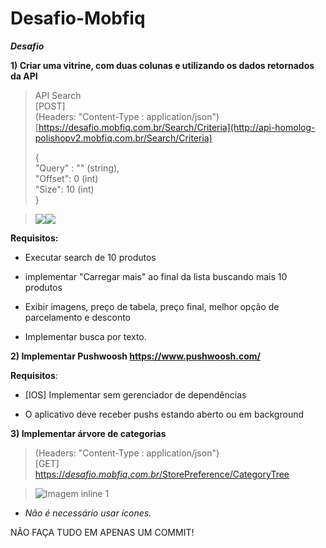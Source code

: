 # Desafio-Mobfiq

***Desafio***

**1) Criar uma vitrine, com duas colunas e utilizando os dados retornados da API**

> API Search\
> [POST]\
> (Headers: "Content-Type : application/json")\
> [https://desafio.mobfiq.com.br/Search/Criteria](http://api-homolog-polishopv2.mobfiq.com.br/Search/Criteria)
> 
> {\
> "Query" : "" (string),\
> "Offset": 0 (int)\
> "Size": 10 (int)\
> }

> ![](https://lh3.googleusercontent.com/rrBjhTW_6LA8VGhaxkD3fUi3Yb3RBrQVZAIGBtkMTd0W5QE0BV9W71sH6X1DrGlnzVDwO-KkYfHMQCVldNU8MsgKjOchm3quF7bOE_HSv6_KR8YSjDVyJr7fFFV37Va_ErF0_R11)![](https://lh6.googleusercontent.com/uxAeNytydNSgIkMb5aZPOB4csiNSOPLdfb4LTD0u5w4Gh9hh6NfVw4k2ZoOno1Z2w-c3jkenfo5fCTEdDPBnGVAI4vV8MP9YadlYSDh5x4_dR1yvHbo7plxFSZTm9dNwcg4ggAw_)

**Requisitos:**

-   Executar search de 10 produtos

-   implementar "Carregar mais" ao final da lista buscando mais 10 produtos

-   Exibir imagens, preço de tabela, preço final, melhor opção de parcelamento e desconto

-   Implementar busca por texto.

**2) Implementar Pushwoosh <https://www.pushwoosh.com/>**

**Requisitos**:

-   [IOS] Implementar sem gerenciador de dependências

-   O aplicativo deve receber pushs estando aberto ou em background

**3) Implementar árvore de categorias**

> (Headers: "Content-Type : application/json")\
> [GET]\
> [https://](http://api-homolog-polishopv2.mobfiq.com.br//StorePreference/CategoryTree)[*desafio.mobfiq.com.br*](http://api-homolog-polishopv2.mobfiq.com.br/Search/Criteria)[/StorePreference/CategoryTree](http://api-homolog-polishopv2.mobfiq.com.br//StorePreference/CategoryTree)

> ![Imagem inline 1](https://mail.google.com/mail/u/0/?ui=2&ik=0c61e40d83&view=fimg&th=15cc60b0ea7a24a3&attid=0.1&disp=emb&realattid=ii_15c8e3685c96508e&attbid=ANGjdJ8N1BS1QCfxPINqZzum3FWWDT9rnXQNUR_ldxrawSUIrTnkeM4fVUC6nLyRHvIwTOYm8lzdD9ElgAsk_Lx2h4nbSzT2QkailJOwr_TylEKDAl5WviHdXJcxGYM&sz=w382-h684&ats=1498593799560&rm=15cc60b0ea7a24a3&zw&atsh=1)

-   *Não é necessário usar ícones.*

NÃO FAÇA TUDO EM APENAS UM COMMIT!